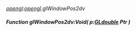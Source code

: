 _[opengl](../../modules/opengl/opengl-module.md):[opengl](../../modules/opengl/opengl-module.md).glWindowPos2dv_
##### Function glWindowPos2dv:Void( p:[GLdouble](../../modules/opengl/opengl-gldouble.md) Ptr )
